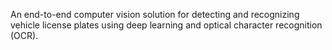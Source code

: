  An end-to-end computer vision solution for detecting and recognizing vehicle license plates using deep learning and optical character recognition (OCR).
